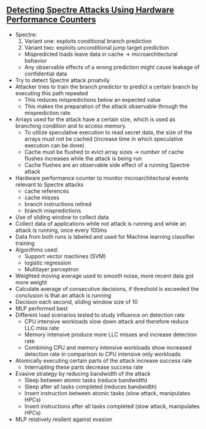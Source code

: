 ## [Detecting Spectre Attacks Using Hardware Performance Counters](../sources/10338791_hpc_spectre.pdf)

* Spectre:
    1) Variant one: exploits conditional branch prediction
    2) Variant two: exploits unconditional jump target prediction
    * Mispredicted loads leave data in cache -> microarchitectural behavior
    * Any observable effects of a wrong prediction might cause leakage of confidential data
* Try to detect Spectre attack proatvily
* Attacker tries to train the branch predictor to predict a certain branch by executing this path repeated
    * This reduces mispredictions below an expected value
    * This makes the preparation of the attack observable through the misprediction rate
* Arrays used for the attack have a certain size, which is used as branching condition and to access memory.
    * To utilize speculative execution to read secret data, the size of the arrays must not be cached (increase time in which speculative execution can be done)
    * Cache must be flushed to evict array sizes -> number of cache flushes increases while the attack is being run
    * Cache flushes are an observable side effect of a running Spectre attack
* Hardware performance counter to monitor microarchitectural events relevant to Spectre attacks
    * cache references
    * cache misses
    * branch instructions retired
    * branch mispredictions
* Use of sliding window to collect data
* Collect data of applications while not attack is running and while an attack is running, once every 100ms
* Data from both runs is labeled and used for Machine learning classifier training
* Algorithms used:
    * Support vector machines (SVM)
    * logistic regression 
    * Multilayer perceptron
* Weighted moving average used to smooth noise, more recent data got more weight
* Calculate average of consecutive decisions, if threshold is exceeded the conclusion is that an attack is running
* Decision each second, sliding window size of 10
* MLP performed best
* Different load scenarios tested to study influence on detection rate
    * CPU intensive workloads slow down attack and therefore reduce LLC miss rate
    * Memory intensive produce more LLC misses and increase detection rate
    * Combining CPU and memory intensive workloads show increased detection rate in comparison to CPU intensive only workloads
* Atomically executing certain parts of the attack increase success rate
    * Interrupting these parts decrease success rate
* Evasive strategy by reducing bandwidth of the attack
    * Sleep between atomic tasks (reduce bandwidth)
    * Sleep after all tasks completed (reduces bandwidth)
    * Insert instruction between atomic tasks (slow attack, manipulates HPCs)
    * Insert instructions after all tasks completed (slow attack, manipulates HPCs)
* MLP relatively resilent against evasion

